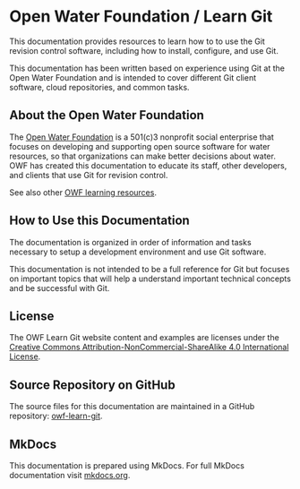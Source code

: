 # Open Water Foundation / Learn Git

This documentation provides resources to learn how to to use the Git revision control software,
including how to install, configure, and use Git.

This documentation has been written based on experience using Git at the Open Water Foundation and
is intended to cover different Git client software, cloud repositories, and common tasks.

## About the Open Water Foundation

The [Open Water Foundation](http://openwaterfoundation.org) is a 501(c)3 nonprofit social enterprise that focuses
on developing and supporting open source software for water resources, so that organizations can make better decisions about water.
OWF has created this documentation to educate its staff, other developers, and clients that use Git for revision control.

See also other [OWF learning resources](http://learn.openwaterfoundation.org).

## How to Use this Documentation

The documentation is organized in order of information and tasks necessary to setup a development environment and
use Git software.

This documentation is not intended to be a full reference for Git but focuses on important topics that
will help a understand important technical concepts and be successful with Git.

## License

The OWF Learn Git website content and examples are licenses under the
[Creative Commons Attribution-NonCommercial-ShareAlike 4.0 International License](https://creativecommons.org/licenses/by-nc-sa/4.0).

## Source Repository on GitHub

The source files for this documentation are maintained in a GitHub repository:  [owf-learn-git](https://github.com/OpenWaterFoundation/owf-learn-git).

## MkDocs

This documentation is prepared using MkDocs.  For full MkDocs documentation visit [mkdocs.org](http://mkdocs.org/).
